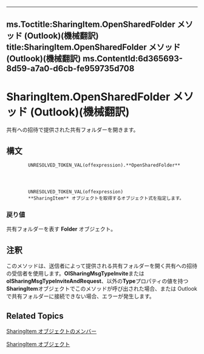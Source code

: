 

---
ms.Toctitle:SharingItem.OpenSharedFolder メソッド (Outlook)(機械翻訳)
title:SharingItem.OpenSharedFolder メソッド (Outlook)(機械翻訳)
ms.ContentId:6d365693-8d59-a7a0-d6cb-fe959735d708
---
# SharingItem.OpenSharedFolder メソッド (Outlook)(機械翻訳)




共有への招待で提供された共有フォルダーを開きます。

## 構文

            UNRESOLVED_TOKEN_VAL(offexpression).**OpenSharedFolder**




            UNRESOLVED_TOKEN_VAL(offexpression)
            **SharingItem** オブジェクトを取得するオブジェクト式を指定します。

### 戻り値
共有フォルダーを表す **Folder** オブジェクト。





## 注釈
このメソッドは、送信者によって提供される共有フォルダーを開く共有への招待の受信者を使用します。**OlSharingMsgTypeInvite**または**olSharingMsgTypeInviteAndRequest**、以外の**Type**プロパティの値を持つ**SharingItem**オブジェクトでこのメソッドが呼び出された場合、または Outlook で共有フォルダーに接続できない場合、エラーが発生します。



## Related Topics

[SharingItem オブジェクトのメンバー](719ad60e-2242-2c54-778f-006b61690389.md)

[SharingItem オブジェクト](63dd3451-44f3-7cc4-c6e2-7dad5835a7d2.md)





